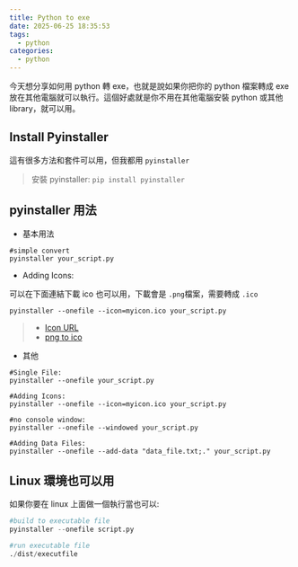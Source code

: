 ```yaml
---
title: Python to exe
date: 2025-06-25 18:35:53
tags:
  - python
categories:
  - python
---
```


今天想分享如何用 python 轉 exe，也就是說如果你把你的 python 檔案轉成 exe 放在其他電腦就可以執行。這個好處就是你不用在其他電腦安裝 python 或其他 library，就可以用。

## Install Pyinstaller

這有很多方法和套件可以用，但我都用 `pyinstaller`

> 安裝 pyinstaller: `pip install pyinstaller`

## pyinstaller 用法

- 基本用法

```
#simple convert
pyinstaller your_script.py
```

- Adding Icons:

可以在下面連結下載 ico 也可以用，下載會是 `.png`檔案，需要轉成 `.ico`

```
pyinstaller --onefile --icon=myicon.ico your_script.py
```

> - [Icon URL](https://www.flaticon.com)
> - [png to ico](https://convertio.co/zh)

- 其他

```
#Single File:
pyinstaller --onefile your_script.py

#Adding Icons:
pyinstaller --onefile --icon=myicon.ico your_script.py

#no console window:
pyinstaller --onefile --windowed your_script.py

#Adding Data Files:
pyinstaller --onefile --add-data "data_file.txt;." your_script.py
```

## Linux 環境也可以用

如果你要在 linux 上面做一個執行當也可以:

```python
#build to executable file
pyinstaller --onefile script.py

#run executable file
./dist/executfile
```
